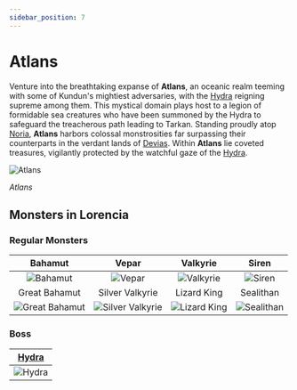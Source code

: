 ```yaml
---
sidebar_position: 7
---
```


# Atlans

Venture into the breathtaking expanse of **Atlans**, an oceanic realm teeming with some of Kundun's mightiest adversaries, with the [Hydra](/special-monsters/mini-bosses/hydra) reigning supreme among them. This mystical domain plays host to a legion of formidable sea creatures who have been summoned by the Hydra to safeguard the treacherous path leading to Tarkan. Standing proudly atop [Noria](/maps/noria), **Atlans** harbors colossal monstrosities far surpassing their counterparts in the verdant lands of [Devias](/maps/devias). Within **Atlans** lie coveted treasures, vigilantly protected by the watchful gaze of the [Hydra](/special-monsters/mini-bosses/hydra).

![Atlans](/img/maps/atlans.webp)

_Atlans_

## Monsters in Lorencia

### Regular Monsters

|                         Bahamut                          |                            Vepar                             |                       Valkyrie                       |                      Siren                       |
| :------------------------------------------------------: | :----------------------------------------------------------: | :--------------------------------------------------: | :----------------------------------------------: |
|       ![Bahamut](/img/monsters/atlans/bahamut.jpg)       |           ![Vepar](/img/monsters/atlans/vepar.jpg)           |    ![Valkyrie](/img/monsters/atlans/valkyrie.jpg)    |     ![Siren](/img/monsters/atlans/siren.jpg)     |
|                      Great Bahamut                       |                       Silver Valkyrie                        |                     Lizard King                      |                    Sealithan                     |
| ![Great Bahamut](/img/monsters/atlans/great-bahamut.jpg) | ![Silver Valkyrie](/img/monsters/atlans/silver-valkyrie.jpg) | ![Lizard King](/img/monsters/atlans/lizard-king.jpg) | ![Sealithan](/img/monsters/atlans/sealithan.jpg) |

### Boss

| [Hydra](/special-monsters/mini-bosses/hydra) |
| :------------------------------------------: |
|   ![Hydra](/img/monsters/atlans/hydra.jpg)   |
